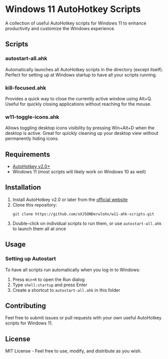 # Windows 11 AutoHotkey Scripts

A collection of useful AutoHotkey scripts for Windows 11 to enhance productivity and customize the Windows experience.

## Scripts

### autostart-all.ahk
Automatically launches all AutoHotkey scripts in the directory (except itself). Perfect for setting up at Windows startup to have all your scripts running.

### kill-focused.ahk
Provides a quick way to close the currently active window using Alt+Q. Useful for quickly closing applications without reaching for the mouse.

### w11-toggle-icons.ahk
Allows toggling desktop icons visibility by pressing Win+Alt+D when the desktop is active. Great for quickly cleaning up your desktop view without permanently hiding icons.

## Requirements
- [AutoHotkey v2.0+](https://www.autohotkey.com/)
- Windows 11 (most scripts will likely work on Windows 10 as well)

## Installation

1. Install AutoHotkey v2.0 or later from the [official website](https://www.autohotkey.com/)
2. Clone this repository:
   ```
   git clone https://github.com/xXJSONDeruloXx/w11-ahk-scripts.git
   ```
3. Double-click on individual scripts to run them, or use `autostart-all.ahk` to launch them all at once

## Usage

### Setting up Autostart
To have all scripts run automatically when you log in to Windows:

1. Press `Win+R` to open the Run dialog
2. Type `shell:startup` and press Enter
3. Create a shortcut to `autostart-all.ahk` in this folder

## Contributing
Feel free to submit issues or pull requests with your own useful AutoHotkey scripts for Windows 11.

## License
MIT License - Feel free to use, modify, and distribute as you wish.
